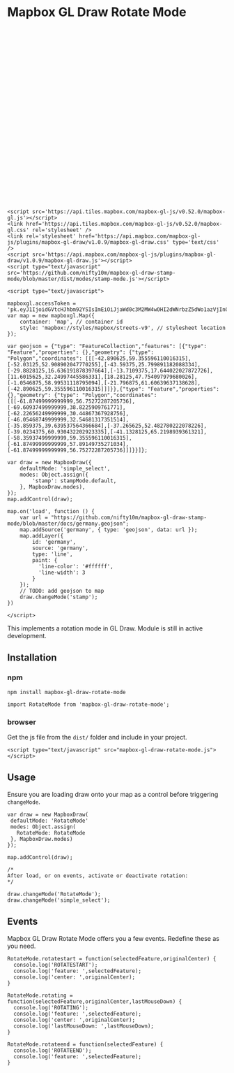 Mapbox GL Draw Rotate Mode
==========================

<style>
    .button-container {
        text-align: center;
        margin-top: 15px;
    }
    .button-container .btn {
        color: black;
        border: thin black solid;
    }
</style>
<div>
    <div id="map" style="width:100%;height:400px;"></div>

    <script src='https://api.tiles.mapbox.com/mapbox-gl-js/v0.52.0/mapbox-gl.js'></script>
    <link href='https://api.tiles.mapbox.com/mapbox-gl-js/v0.52.0/mapbox-gl.css' rel='stylesheet' />
    <link rel='stylesheet' href='https://api.mapbox.com/mapbox-gl-js/plugins/mapbox-gl-draw/v1.0.9/mapbox-gl-draw.css' type='text/css' />
    <script src='https://api.mapbox.com/mapbox-gl-js/plugins/mapbox-gl-draw/v1.0.9/mapbox-gl-draw.js'></script>
    <script type="text/javascript" src='https://github.com/nifty10m/mapbox-gl-draw-stamp-mode/blob/master/dist/modes/stamp-mode.js'></script>

    <script type="text/javascript">

    mapboxgl.accessToken = 'pk.eyJ1IjoidGVtcHJhbm92YSIsImEiOiJjaWd0c3M2MW4wOHI2dWNrbzZ5dWo1azVjIn0.x5sm8OjRxO9zO_uUmxYEqg';
    var map = new mapboxgl.Map({
        container: 'map', // container id
        style: 'mapbox://styles/mapbox/streets-v9', // stylesheet location
    });

    var geojson = {"type": "FeatureCollection","features": [{"type": "Feature","properties": {},"geometry": {"type": "Polygon","coordinates": [[[-42.890625,59.355596110016315],[-52.03125,52.908902047770255],[-43.59375,25.799891182088334],[-29.8828125,16.636191878397664],[-13.7109375,17.644022027872726],[11.6015625,32.24997445586331],[18.28125,47.754097979680026],[-1.0546875,58.99531118795094],[-21.796875,61.60639637138628],[-42.890625,59.355596110016315]]]}},{"type": "Feature","properties": {},"geometry": {"type": "Polygon","coordinates": [[[-61.87499999999999,56.75272287205736],[-69.60937499999999,38.8225909761771],[-62.22656249999999,30.44867367928756],[-46.05468749999999,32.54681317351514],[-35.859375,39.639537564366684],[-37.265625,52.482780222078226],[-39.0234375,60.930432202923335],[-41.1328125,65.2198939361321],[-58.35937499999999,59.355596110016315],[-61.87499999999999,57.89149735271034],[-61.87499999999999,56.75272287205736]]]}}]};

    var draw = new MapboxDraw({
        defaultMode: 'simple_select',
        modes: Object.assign({
            'stamp': stampMode.default,
        }, MapboxDraw.modes),
    });
    map.addControl(draw);

    map.on('load', function () {
        var url = "https://github.com/nifty10m/mapbox-gl-draw-stamp-mode/blob/master/docs/germany.geojson";
        map.addSource('germany', { type: 'geojson', data: url });
        map.addLayer({
            id: 'germany',
            source: 'germany',
            type: 'line',
            paint: {
              'line-color': '#ffffff',
              'line-width': 3
            }
        });
        // TODO: add geojson to map
        draw.changeMode('stamp');
    })

    </script>
 </div>


This implements a rotation mode in GL Draw. Module is still in active development.

Installation
------------

### npm

```
npm install mapbox-gl-draw-rotate-mode

import RotateMode from 'mapbox-gl-draw-rotate-mode';
```

### browser

Get the js file from the `dist/` folder and include in your project.

```
<script type="text/javascript" src="mapbox-gl-draw-rotate-mode.js"></script>
```

## Usage

Ensure you are loading draw onto your map as a control before triggering `changeMode`.

```
var draw = new MapboxDraw(
 defaultMode: 'RotateMode'
 modes: Object.assign(
   RotateMode: RotateMode
 }, MapboxDraw.modes)
});

map.addControl(draw);

/*
After load, or on events, activate or deactivate rotation:
*/

draw.changeMode('RotateMode');
draw.changeMode('simple_select');
```

## Events

Mapbox GL Draw Rotate Mode offers you a few events. Redefine these as you need.

```
RotateMode.rotatestart = function(selectedFeature,originalCenter) {
  console.log('ROTATESTART');
  console.log('feature: ',selectedFeature);
  console.log('center: ',originalCenter);
}

RotateMode.rotating = function(selectedFeature,originalCenter,lastMouseDown) {
  console.log('ROTATING');
  console.log('feature: ',selectedFeature);
  console.log('center: ',originalCenter);
  console.log('lastMouseDown: ',lastMouseDown);
}

RotateMode.rotateend = function(selectedFeature) {
  console.log('ROTATEEND');
  console.log('feature: ',selectedFeature);
}
```
